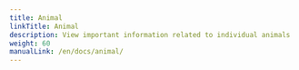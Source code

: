 ```yaml
---
title: Animal
linkTitle: Animal
description: View important information related to individual animals
weight: 60
manualLink: /en/docs/animal/
---
```

<script>
  window.location.href = "/en/docs/animal/";
</script>
